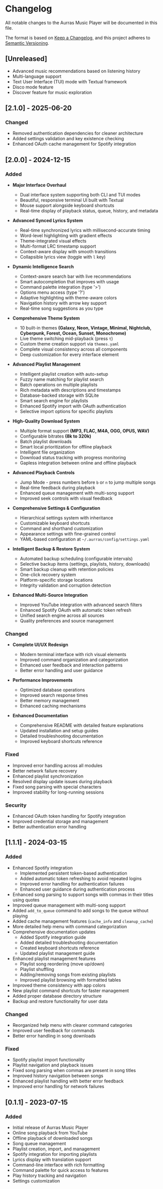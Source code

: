 # Changelog

All notable changes to the Aurras Music Player will be documented in this file.

The format is based on [Keep a Changelog](https://keepachangelog.com/en/1.0.0/),
and this project adheres to [Semantic Versioning](https://semver.org/spec/v2.0.0.html).

## [Unreleased]

- Advanced music recommendations based on listening history
- Multi-language support
- Text User Interface (TUI) mode with Textual framework
- Disco mode feature
- Discover feature for music exploration

## [2.1.0] - 2025-06-20

### Changed

- Removed authentication dependencies for cleaner architecture
- Added settings validation and key existence checking
- Enhanced OAuth cache management for Spotify integration

## [2.0.0] - 2024-12-15

### Added

- **Major Interface Overhaul**

  - Dual interface system supporting both CLI and TUI modes
  - Beautiful, responsive terminal UI built with Textual
  - Mouse support alongside keyboard shortcuts
  - Real-time display of playback status, queue, history, and metadata

- **Advanced Synced Lyrics System**

  - Real-time synchronized lyrics with millisecond-accurate timing
  - Word-level highlighting with gradient effects
  - Theme-integrated visual effects
  - Multi-format LRC timestamp support
  - Context-aware display with smooth transitions
  - Collapsible lyrics view (toggle with `l` key)

- **Dynamic Intelligence Search**

  - Context-aware search bar with live recommendations
  - Smart autocompletion that improves with usage
  - Command palette integration (type '>')
  - Options menu access (type '?')
  - Adaptive highlighting with theme-aware colors
  - Navigation history with arrow key support
  - Real-time song suggestions as you type

- **Comprehensive Theme System**

  - 10 built-in themes **(Galaxy, Neon, Vintage, Minimal, Nightclub, Cyberpunk, Forest, Ocean, Sunset, Monochrome)**
  - Live theme switching mid-playback (press `t`)
  - Custom theme creation support via `themes.yaml`
  - Complete visual consistency across all components
  - Deep customization for every interface element

- **Advanced Playlist Management**

  - Intelligent playlist creation with auto-setup
  - Fuzzy name matching for playlist search
  - Batch operations on multiple playlists
  - Rich metadata with descriptions and timestamps
  - Database-backed storage with SQLite
  - Smart search engine for playlists
  - Enhanced Spotify import with OAuth authentication
  - Selective import options for specific playlists

- **High-Quality Download System**

  - Multiple format support **(MP3, FLAC, M4A, OGG, OPUS, WAV)**
  - Configurable bitrates **(8k to 320k)**
  - Batch playlist downloads
  - Smart local prioritization for offline playback
  - Intelligent file organization
  - Download status tracking with progress monitoring
  - Gapless integration between online and offline playback

- **Advanced Playback Controls**

  - Jump Mode - press numbers before `b` or `n` to jump multiple songs
  - Real-time feedback during playback
  - Enhanced queue management with multi-song support
  - Improved seek controls with visual feedback

- **Comprehensive Settings & Configuration**

  - Hierarchical settings system with inheritance
  - Customizable keyboard shortcuts
  - Command and shorthand customization
  - Appearance settings with fine-grained control
  - YAML-based configuration at `~/.aurras/config/settings.yaml`

- **Intelligent Backup & Restore System**

  - Automated backup scheduling (configurable intervals)
  - Selective backup items (settings, playlists, history, downloads)
  - Smart backup cleanup with retention policies
  - One-click recovery system
  - Platform-specific storage locations
  - Integrity validation and corruption detection

- **Enhanced Multi-Source Integration**
  - Improved YouTube integration with advanced search filters
  - Enhanced Spotify OAuth with automatic token refresh
  - Unified search engine across all sources
  - Quality preferences and source management

### Changed

- **Complete UI/UX Redesign**

  - Modern terminal interface with rich visual elements
  - Improved command organization and categorization
  - Enhanced user feedback and interaction patterns
  - Better error handling and user guidance

- **Performance Improvements**

  - Optimized database operations
  - Improved search response times
  - Better memory management
  - Enhanced caching mechanisms

- **Enhanced Documentation**
  - Comprehensive README with detailed feature explanations
  - Updated installation and setup guides
  - Detailed troubleshooting documentation
  - Improved keyboard shortcuts reference

### Fixed

- Improved error handling across all modules
- Better network failure recovery
- Enhanced playlist synchronization
- Resolved display update issues during playback
- Fixed song parsing with special characters
- Improved stability for long-running sessions

### Security

- Enhanced OAuth token handling for Spotify integration
- Improved credential storage and management
- Better authentication error handling

## [1.1.1] - 2024-03-15

### Added

- Enhanced Spotify integration
  - Implemented persistent token-based authentication
  - Added automatic token refreshing to avoid repeated logins
  - Improved error handling for authentication failures
  - Enhanced user guidance during authentication process
- Enhanced song parsing to support songs with commas in their titles using quotes
- Improved queue management with multi-song support
- Added `add_to_queue` command to add songs to the queue without playing
- Added cache management features (`cache_info` and `cleanup_cache`)
- More detailed help menu with command categorization
- Comprehensive documentation updates
  - Added Spotify integration guide
  - Added detailed troubleshooting documentation
  - Created keyboard shortcuts reference
  - Updated playlist management guide
- Enhanced playlist management features
  - Playlist song reordering (move up/down)
  - Playlist shuffling
  - Adding/removing songs from existing playlists
  - Improved playlist browsing with formatted tables
- Improved theme consistency with app colors
- New playlist command shortcuts for faster management
- Added proper database directory structure
- Backup and restore functionality for user data

### Changed

- Reorganized help menu with clearer command categories
- Improved user feedback for commands
- Better error handling in song downloads

### Fixed

- Spotify playlist import functionality
- Playlist navigation and playback issues
- Fixed song parsing when commas are present in song titles
- Improved history navigation between songs
- Enhanced playlist handling with better error feedback
- Improved error handling for network failures

## [0.1.1] - 2023-07-15

### Added

- Initial release of Aurras Music Player
- Online song playback from YouTube
- Offline playback of downloaded songs
- Song queue management
- Playlist creation, import, and management
- Spotify integration for importing playlists
- Lyrics display with translation support
- Command-line interface with rich formatting
- Command palette for quick access to features
- Play history tracking and navigation
- Settings customization
